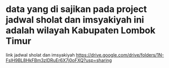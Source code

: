 # data yang di sajikan pada project jadwal sholat dan imsyakiyah ini adalah wilayah Kabupaten Lombok Timur
link jadwal sholat dan imsyakiyah
https://drive.google.com/drive/folders/1N-FslH9BL8HkFBm3zlDRuEr6X7j0oFXQ?usp=sharing
